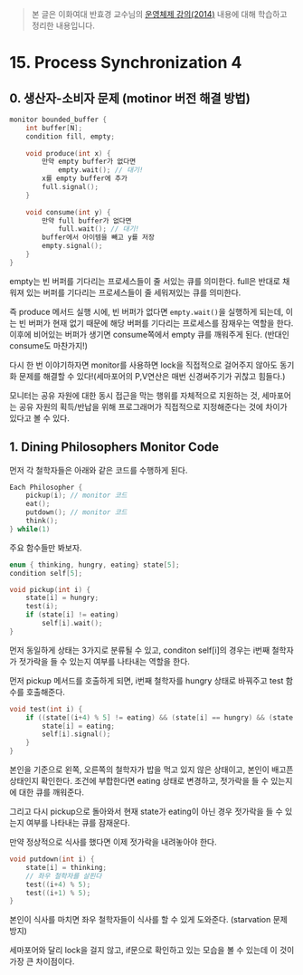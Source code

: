 > 본 글은 이화여대 반효경 교수님의 [운영체제 강의(2014)](http://www.kocw.net/home/search/kemView.do?kemId=1046323) 내용에 대해 학습하고 정리한 내용입니다.


# 15. Process Synchronization 4

## 0. 생산자-소비자 문제 (motinor 버전 해결 방법)


```c
monitor bounded_buffer {
    int buffer[N];
    condition fill, empty;
    
    void produce(int x) {
        만약 empty buffer가 없다면
            empty.wait(); // 대기!
        x를 empty buffer에 추가
        full.signal();
    }
    
    void consume(int y) {
        만약 full buffer가 없다면
            full.wait(); // 대기!
        buffer에서 아이템을 빼고 y를 저장
        empty.signal();
    }
}
```

empty는 빈 버퍼를 기다리는 프로세스들이 줄 서있는 큐를 의미한다. full은 반대로 채워져 있는 버퍼를 기다리는 프로세스들이 줄 세워져있는 큐를 의미한다. 

즉 produce 메서드 실행 시에, 빈 버퍼가 없다면 `empty.wait()`을 실행하게 되는데, 이는 빈 버퍼가 현재 없기 때문에 해당 버퍼를 기다리는 프로세스를 잠재우는 역할을 한다. 이후에 비어있는 버퍼가 생기면 consume쪽에서 empty 큐를 깨워주게 된다.
(반대인 consume도 마찬가지!)

다시 한 번 이야기하자면 monitor를 사용하면 lock을 직접적으로 걸어주지 않아도 동기화 문제를 해결할 수 있다!(세마포어의 P,V연산은 매번 신경써주기가 귀찮고 힘들다.)


모니터는 공유 자원에 대한 동시 접근을 막는 행위를 자체적으로 지원하는 것, 세마포어는 공유 자원의 획득/반납을 위해 프로그래머가 직접적으로 지정해준다는 것에 차이가 있다고 볼 수 있다. 

## 1. Dining Philosophers Monitor Code

먼저 각 철학자들은 아래와 같은 코드를 수행하게 된다. 

```c
Each Philosopher {
    pickup(i); // monitor 코드
    eat();
    putdown(); // monitor 코드
    think();
} while(1)
```

주요 함수들만 봐보자. 

```c 
enum { thinking, hungry, eating} state[5];
condition self[5]; 

void pickup(int i) {
    state[i] = hungry;
    test(i);
    if (state[i] != eating)
        self[i].wait();
}
```

먼저 동일하게 상태는 3가지로 분류될 수 있고, conditon self[i]의 경우는 i번째 철학자가 젓가락을 들 수 있는지 여부를 나타내는 역할을 한다. 

먼저 pickup 메서드를 호출하게 되면, i번째 철학자를 hungry 상태로 바꿔주고 test 함수를 호출해준다. 

```c 
void test(int i) {
    if ((state[(i+4) % 5] != eating) && (state[i] == hungry) && (state[(i+1) % 5] != eating)) {
        state[i] = eating;
        self[i].signal();
    }
}
```

본인을 기준으로 왼쪽, 오른쪽의 철학자가 밥을 먹고 있지 않은 상태이고, 본인이 배고픈 상태인지 확인한다. 조건에 부합한다면 eating 상태로 변경하고, 젓가락을 들 수 있는지에 대한 큐를 깨워준다. 

그리고 다시 pickup으로 돌아와서 현재 state가 eating이 아닌 경우 젓가락을 들 수 있는지 여부를 나타내는 큐를 잠재운다.

만약 정상적으로 식사를 했다면 이제 젓가락을 내려놓아야 한다. 

```c 
void putdown(int i) {
    state[i] = thinking;
    // 좌우 철학자를 살핀다
    test((i+4) % 5);
    test((i+1) % 5);
}
```

본인이 식사를 마치면 좌우 철학자들이 식사를 할 수 있게 도와준다. (starvation 문제 방지)

세마포어와 달리 lock을 걸지 않고, if문으로 확인하고 있는 모습을 볼 수 있는데 이 것이 가장 큰 차이점이다. 
